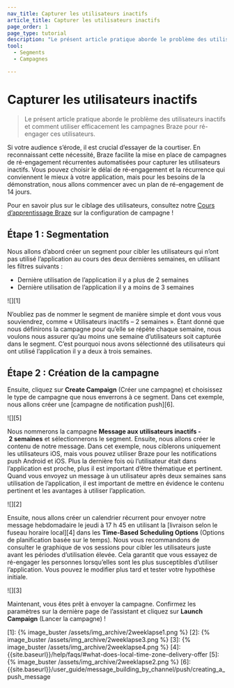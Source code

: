 ```yaml
---
nav_title: Capturer les utilisateurs inactifs
article_title: Capturer les utilisateurs inactifs
page_order: 1
page_type: tutorial
description: "Le présent article pratique aborde le problème des utilisateurs inactifs et comment utiliser efficacement les campagnes Braze pour ré-engager ces utilisateurs."
tool:
  - Segments
  - Campagnes

---
```


# Capturer les utilisateurs inactifs

> Le présent article pratique aborde le problème des utilisateurs inactifs et comment utiliser efficacement les campagnes Braze pour ré-engager ces utilisateurs.

Si votre audience s’érode, il est crucial d’essayer de la courtiser. En reconnaissant cette nécessité, Braze facilite la mise en place de campagnes de ré-engagement récurrentes automatisées pour capturer les utilisateurs inactifs. Vous pouvez choisir le délai de ré-engagement et la récurrence qui conviennent le mieux à votre application, mais pour les besoins de la démonstration, nous allons commencer avec un plan de ré-engagement de 14 jours.

Pour en savoir plus sur le ciblage des utilisateurs, consultez notre [Cours d’apprentissage Braze](https://learning.braze.com/campaign-setup-delivery-targeting-conversions) sur la configuration de campagne !

## Étape 1 : Segmentation

Nous allons d’abord créer un segment pour cibler les utilisateurs qui n’ont pas utilisé l’application au cours des deux dernières semaines, en utilisant les filtres suivants :

- Dernière utilisation de l’application il y a plus de 2 semaines
- Dernière utilisation de l’application il y a moins de 3 semaines

![][1]

N’oubliez pas de nommer le segment de manière simple et dont vous vous souviendrez, comme « Utilisateurs inactifs – 2 semaines ». Étant donné que nous définirons la campagne pour qu’elle se répète chaque semaine, nous voulons nous assurer qu’au moins une semaine d’utilisateurs soit capturée dans le segment. C’est pourquoi nous avons sélectionné des utilisateurs qui ont utilisé l’application il y a deux à trois semaines.

## Étape 2 : Création de la campagne

Ensuite, cliquez sur **Create Campaign** (Créer une campagne) et choisissez le type de campagne que nous enverrons à ce segment. Dans cet exemple, nous allons créer une [campagne de notification push][6].

![][5]

Nous nommerons la campagne **Message aux utilisateurs inactifs - 2 semaines** et sélectionnerons le segment. Ensuite, nous allons créer le contenu de notre message. Dans cet exemple, nous ciblerons uniquement les utilisateurs iOS, mais vous pouvez utiliser Braze pour les notifications push Android et iOS. Plus la dernière fois où l’utilisateur était dans l’application est proche, plus il est important d’être thématique et pertinent. Quand vous envoyez un message à un utilisateur après deux semaines sans utilisation de l’application, il est important de mettre en évidence le contenu pertinent et les avantages à utiliser l’application.

![][2]

Ensuite, nous allons créer un calendrier récurrent pour envoyer notre message hebdomadaire le jeudi à 17 h 45 en utilisant la [livraison selon le fuseau horaire local][4] dans les **Time-Based Scheduling Options** (Options de planification basée sur le temps). Nous vous recommandons de consulter le graphique de vos sessions pour cibler les utilisateurs juste avant les périodes d’utilisation élevée. Cela garantit que vous essayez de ré-engager les personnes lorsqu’elles sont les plus susceptibles d’utiliser l’application. Vous pouvez le modifier plus tard et tester votre hypothèse initiale.

![][3]

Maintenant, vous êtes prêt à envoyer la campagne. Confirmez les paramètres sur la dernière page de l’assistant et cliquez sur **Launch Campaign** (Lancer la campagne) !

[1]: {% image_buster /assets/img_archive/2weeklapse1.png %}
[2]: {% image_buster /assets/img_archive/2weeklapse3.png %}
[3]: {% image_buster /assets/img_archive/2weeklapse4.png %}
[4]: {{site.baseurl}}/help/faqs/#what-does-local-time-zone-delivery-offer
[5]: {% image_buster /assets/img_archive/2weeklapse2.png %}
[6]: {{site.baseurl}}/user_guide/message_building_by_channel/push/creating_a_push_message